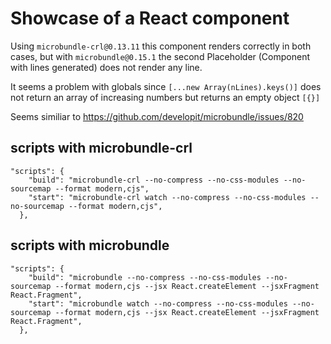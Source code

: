# Showcase of a React component

Using `microbundle-crl@0.13.11` this component renders correctly in both cases, but with `microbundle@0.15.1` the second Placeholder (Component with lines generated) does not render any line.

It seems a problem with globals since `[...new Array(nLines).keys()]` does not return an array of increasing numbers but returns an empty object `[{}]`

Seems similiar to https://github.com/developit/microbundle/issues/820

## scripts with microbundle-crl

```
"scripts": {
    "build": "microbundle-crl --no-compress --no-css-modules --no-sourcemap --format modern,cjs",
    "start": "microbundle-crl watch --no-compress --no-css-modules --no-sourcemap --format modern,cjs",
  },
```

## scripts with microbundle

```
"scripts": {
    "build": "microbundle --no-compress --no-css-modules --no-sourcemap --format modern,cjs --jsx React.createElement --jsxFragment React.Fragment",
    "start": "microbundle watch --no-compress --no-css-modules --no-sourcemap --format modern,cjs --jsx React.createElement --jsxFragment React.Fragment",
  },
```
